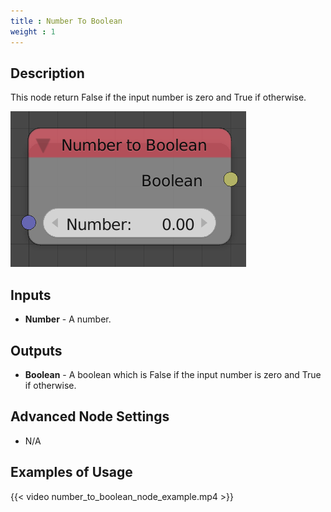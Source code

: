 ```yaml
---
title : Number To Boolean
weight : 1
---
```


## Description

This node return False if the input number is zero and True if
otherwise.

![image](number_to_boolean_node.png)

## Inputs

  - **Number** - A number.

## Outputs

  - **Boolean** - A boolean which is False if the input number is zero
    and True if otherwise.

## Advanced Node Settings

  - N/A

## Examples of Usage

{{< video number_to_boolean_node_example.mp4 >}}
